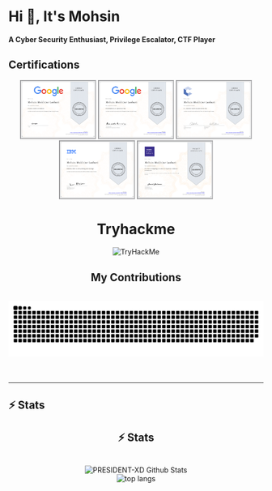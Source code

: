 # Hi 👋, It's Mohsin

#### A Cyber Security Enthusiast, Privilege Escalator, CTF Player

## Certifications

<div align="center">
  <img src="assets/python-google.png" alt="eCPPTv2" width="150">
  <img src="assets/cybersecurity.png" alt="CCNA" width="150">
  <img src="assets/Cpp.png" alt="eCPPTv2" width="150">
  <img src="assets/IBM.png" alt="CCNA" width="150">
  <img src="assets/bash.png" alt="CCNA" width="150">
</div>

<div align="center">
  <h1>Tryhackme</h1>
  <img src="https://tryhackme-badges.s3.amazonaws.com/President..png" alt="TryHackMe">
</div>


<div align="center">
  <h2>My Contributions</h2>
  <br>
  <img alt="snake eating my contributions" src="https://raw.githubusercontent.com/salesp07/salesp07/output/github-contribution-grid-snake.svg" />
  <br/><br/><br/>
</div>

---

## ⚡ Stats

<div align="center">
  <h2>⚡ Stats</h2>
  <br>
  <img src="https://github-readme-stats.vercel.app/api?username=PRESIDENT-XD&include_all_commits=true&count_private=true&show_icons=true&line_height=20&title_color=7A7ADB&icon_color=2234AE&text_color=D3D3D3&bg_color=0,000000,130F40" alt="PRESIDENT-XD Github Stats">
  <br/>
  <img width="325" src="https://github-readme-stats-salesp07.vercel.app/api/top-langs/?username=president-xd&hide=HTML&langs_count=10&layout=compact&theme=react&border_radius=10&size_weight=0.5&title_color=7A7ADB&icon_color=2234AE&text_color=D3D3D3&bg_color=0,000000,130F40&count_weight=0.5&exclude_repo=github-readme-stats" alt="top langs" />
</div>
